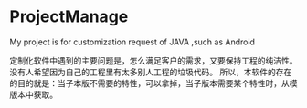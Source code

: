 ProjectManage
=============

My project is for customization request of JAVA ,such as Android

定制化软件中遇到的主要问题是，怎么满足客户的需求，又要保持工程的纯洁性。
没有人希望因为自己的工程里有太多别人工程的垃圾代码。
所以，本软件的存在的目的就是：当子本版不需要的特性，可以拿掉，当子版本需要某个特性时，从模版本中获取。
